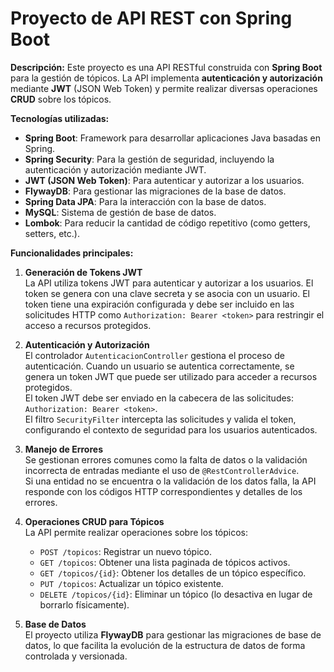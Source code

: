 # Proyecto de API REST con Spring Boot

**Descripción:**
Este proyecto es una API RESTful construida con **Spring Boot** para la gestión de tópicos. La API implementa **autenticación y autorización** mediante **JWT** (JSON Web Token) y permite realizar diversas operaciones **CRUD** sobre los tópicos. 

**Tecnologías utilizadas:**
- **Spring Boot**: Framework para desarrollar aplicaciones Java basadas en Spring.
- **Spring Security**: Para la gestión de seguridad, incluyendo la autenticación y autorización mediante JWT.
- **JWT (JSON Web Token)**: Para autenticar y autorizar a los usuarios.
- **FlywayDB**: Para gestionar las migraciones de la base de datos.
- **Spring Data JPA**: Para la interacción con la base de datos.
- **MySQL**: Sistema de gestión de base de datos.
- **Lombok**: Para reducir la cantidad de código repetitivo (como getters, setters, etc.).

**Funcionalidades principales:**

1. **Generación de Tokens JWT**  
   La API utiliza tokens JWT para autenticar y autorizar a los usuarios. El token se genera con una clave secreta y se asocia con un usuario. El token tiene una expiración configurada y debe ser incluido en las solicitudes HTTP como `Authorization: Bearer <token>` para restringir el acceso a recursos protegidos.

2. **Autenticación y Autorización**  
   El controlador `AutenticacionController` gestiona el proceso de autenticación. Cuando un usuario se autentica correctamente, se genera un token JWT que puede ser utilizado para acceder a recursos protegidos.  
   El token JWT debe ser enviado en la cabecera de las solicitudes:  
   `Authorization: Bearer <token>`.  
   El filtro `SecurityFilter` intercepta las solicitudes y valida el token, configurando el contexto de seguridad para los usuarios autenticados.

3. **Manejo de Errores**  
   Se gestionan errores comunes como la falta de datos o la validación incorrecta de entradas mediante el uso de `@RestControllerAdvice`.  
   Si una entidad no se encuentra o la validación de los datos falla, la API responde con los códigos HTTP correspondientes y detalles de los errores.

4. **Operaciones CRUD para Tópicos**  
   La API permite realizar operaciones sobre los tópicos:

   - `POST /topicos`: Registrar un nuevo tópico. 
   - `GET /topicos`: Obtener una lista paginada de tópicos activos.
   - `GET /topicos/{id}`: Obtener los detalles de un tópico específico.
   - `PUT /topicos`: Actualizar un tópico existente.
   - `DELETE /topicos/{id}`: Eliminar un tópico (lo desactiva en lugar de borrarlo físicamente).

5. **Base de Datos**  
   El proyecto utiliza **FlywayDB** para gestionar las migraciones de base de datos, lo que facilita la evolución de la estructura de datos de forma controlada y versionada.

